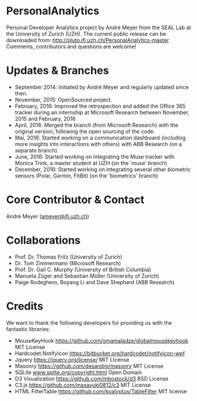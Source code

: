 # PersonalAnalytics
Personal Developer Analytics project by André Meyer from the SEAL Lab at the University of Zurich (UZH). The current public release can be downloaded from: http://pluto.ifi.uzh.ch/PersonalAnalytics-master Comments, contributors and questions are welcome! 

# Updates & Branches

- September 2014: Initiated by André Meyer and regularly updated since then.
- November, 2015: OpenSourced project.
- February, 2016: Improved the retrospection and added the Office 365 tracker during an internship at Microsoft Research between November, 2015 and February, 2016
- April, 2016: Merged the branch (from Microsoft Research) with the original version, following the open sourcing of the code.
- Mai, 2016: Started working on a communication dashboard (including more insights into interactions with others) with ABB Research (on a separate branch)
- June, 2016: Started working on integrating the Muse tracker with Monica Trink, a master student at UZH (on the 'muse' branch)
- December, 2016: Started working on integrating several other biometric sensors (Polar, Garmin, FitBit) (on the 'biometrics' branch)

# Core Contributor & Contact
André Meyer (ameyer@ifi.uzh.ch)


# Collaborations
- Prof. Dr. Thomas Fritz (University of Zurich)
- Dr. Tom Zimmermann (Microsoft Research)
- Prof. Dr. Gail C. Murphy (University of British Columbia)
- Manuela Züger and Sebastian Müller (University of Zurich)
- Paige Rodeghero, Boyang Li and Dave Shepherd (ABB Research)


# Credits
We want to thank the following developers for providing us with the fantastic libraries:
- MouseKeyHook https://github.com/gmamaladze/globalmousekeyhook MIT License
- Hardcodet.NotifyIcon https://bitbucket.org/hardcodet/notifyicon-wpf 
- Jquery https://jquery.org/license/ MIT LIcense
- Masonry https://github.com/desandro/masonry MIT License
- SQLite www.sqlite.org/copyright.html Open Domain 
- D3 Visualization https://github.com/mbostock/d3 BSD License
- C3.js https://github.com/masayuki0812/c3 MIT License 
- HTML FilterTable https://github.com/koalyptus/TableFilter MIT license

